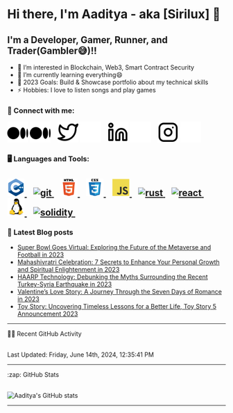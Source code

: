 # Hi there, I'm Aaditya - aka [Sirilux] 👋


## I'm a Developer, Gamer, Runner, and Trader(Gambler😅)!!

- 👀 I’m interested in Blockchain, Web3, Smart Contract Security
- 🌱 I’m currently learning everything😄
- 🥅 2023 Goals: Build & Showcase portfolio about my technical skills
- ⚡ Hobbies: I love to listen songs and play games

### 💬 Connect with me:

[![website](./img/medium-light.svg)](https://sirilux.in#gh-light-mode-only)
[![website](./img/medium-dark.svg)](https://sirilux.in#gh-dark-mode-only)
&nbsp;&nbsp;
[![website](./img/twitter-light.svg)](https://twitter.com/AadityaChandan1#gh-light-mode-only)
[![website](./img/twitter-dark.svg)](https://twitter.com/AadityaChandan1#gh-dark-mode-only)
&nbsp;&nbsp;
[![website](./img/linkedin-light.svg)](https://linkedin.com/in/sirilux#gh-light-mode-only)
[![website](./img/linkedin-dark.svg)](https://linkedin.com/in/sirilux#gh-dark-mode-only)
&nbsp;&nbsp;
[![website](./img/instagram-light.svg)](https://www.instagram.com/_i_am_not_aditya#gh-light-mode-only)
[![website](./img/instagram-dark.svg)](https://www.instagram.com/_i_am_not_aditya#gh-dark-mode-only)



<h3 align="left"> 🖥️ Languages and Tools:</h3>
 
<a href="https://www.w3schools.com/cpp/" target="_blank" rel="noreferrer"> <img src="https://raw.githubusercontent.com/devicons/devicon/master/icons/cplusplus/cplusplus-original.svg" alt="cplusplus" width="40" height="40"/> </a>
&nbsp;&nbsp;
<a href="https://git-scm.com/" target="_blank" rel="noreferrer"> <img src="https://www.vectorlogo.zone/logos/git-scm/git-scm-icon.svg" alt="git" width="40" height="40"/> </a>
&nbsp;&nbsp;
<a href="https://www.w3.org/html/" target="_blank" rel="noreferrer"> <img src="https://raw.githubusercontent.com/devicons/devicon/master/icons/html5/html5-original-wordmark.svg" alt="html5" width="40" height="40"/> </a>
&nbsp;&nbsp;
<a href="https://www.w3schools.com/css/" target="_blank" rel="noreferrer"> <img src="https://raw.githubusercontent.com/devicons/devicon/master/icons/css3/css3-original-wordmark.svg" alt="css3" width="40" height="40"/> </a> 
&nbsp;&nbsp;
<a href="https://developer.mozilla.org/en-US/docs/Web/JavaScript" target="_blank" rel="noreferrer"> <img src="https://raw.githubusercontent.com/devicons/devicon/master/icons/javascript/javascript-original.svg" alt="javascript" width="40" height="40"/> </a> 
&nbsp;&nbsp;
<a href="https://www.rust-lang.org/" target="_blank" rel="noreferrer"> <img src="https://cdn.jsdelivr.net/gh/devicons/devicon/icons/rust/rust-plain.svg" alt="rust" width="40" height="40"/> </a> 
&nbsp;&nbsp;
<a href="https://react.dev/" target="_blank" rel="noreferrer"> <img src="https://cdn.jsdelivr.net/gh/devicons/devicon/icons/react/react-original.svg" alt="react" width="40" height="40"/> </a> 
&nbsp;&nbsp; 
<a href="https://www.linux.org/" target="_blank" rel="noreferrer"> <img src="https://raw.githubusercontent.com/devicons/devicon/master/icons/linux/linux-original.svg" alt="linux" width="40" height="40"/> </a> 
&nbsp;&nbsp;
<a href="https://soliditylang.org/" target="_blank" rel="noreferrer"> <img src="https://cdn.jsdelivr.net/gh/devicons/devicon/icons/solidity/solidity-original.svg" alt="solidity" width="40" height="40"/> </a> 
&nbsp;&nbsp; 
<br>
---
    
  
### 📕 Latest Blog posts
<!-- BLOG-POST-LIST:START -->
- [Super Bowl Goes Virtual: Exploring the Future of the Metaverse and Football in 2023](https://sirilux.in/superbowl-metaverse-future-sports-entertainment-collide/)
- [Mahashivratri Celebration: 7 Secrets to Enhance Your Personal Growth and Spiritual Enlightenment in 2023](https://sirilux.in/mahashivratri-significance-personal-growth/)
- [HAARP Technology: Debunking the Myths Surrounding the Recent Turkey-Syria Earthquake in 2023](https://sirilux.in/haarp-technology-and-the-turkey-syria-earthquake-myths-and-facts/)
- [Valentine’s Love Story: A Journey Through the Seven Days of Romance in 2023](https://sirilux.in/valentines-love-story-7-days-of-romance/)
- [Toy Story: Uncovering Timeless Lessons for a Better Life, Toy Story 5 Announcement 2023](https://sirilux.in/toy-story-5-announcement-2023-release/)
<!-- BLOG-POST-LIST:END -->


--- 
  
  
<summary>🤹‍♂️ Recent GitHub Activity</summary>

<br>
  
<!--RECENT_ACTIVITY:start-->
<!--RECENT_ACTIVITY:end-->

<!--RECENT_ACTIVITY:last_update-->
Last Updated: Friday, June 14th, 2024, 12:35:41 PM
<!--RECENT_ACTIVITY:last_update_end-->

  
---

  
<summary>:zap: GitHub Stats</summary>
  
<br>
  
![Aaditya's GitHub stats](https://github-readme-stats.vercel.app/api?username=sirilux191&theme=radical&show_icons=true)
  
  
---   
  
<!And its done>
